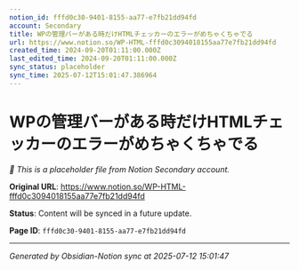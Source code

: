 ```yaml
---
notion_id: fffd0c30-9401-8155-aa77-e7fb21dd94fd
account: Secondary
title: WPの管理バーがある時だけHTMLチェッカーのエラーがめちゃくちゃでる
url: https://www.notion.so/WP-HTML-fffd0c3094018155aa77e7fb21dd94fd
created_time: 2024-09-20T01:11:00.000Z
last_edited_time: 2024-09-20T01:11:00.000Z
sync_status: placeholder
sync_time: 2025-07-12T15:01:47.386964
---
```


# WPの管理バーがある時だけHTMLチェッカーのエラーがめちゃくちゃでる

*🔄 This is a placeholder file from Notion Secondary account.*

**Original URL**: https://www.notion.so/WP-HTML-fffd0c3094018155aa77e7fb21dd94fd

**Status**: Content will be synced in a future update.

**Page ID**: `fffd0c30-9401-8155-aa77-e7fb21dd94fd`

---

*Generated by Obsidian-Notion sync at 2025-07-12 15:01:47*
